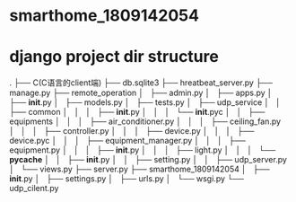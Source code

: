 # smarthome_1809142054
# django project dir structure
.
├── C(C语言的client端)
├── db.sqlite3
├── hreatbeat_server.py
├── manage.py
├── remote_operation
│   ├── admin.py
│   ├── apps.py
│   ├── __init__.py
│   ├── models.py
│   ├── tests.py
│   ├── udp_service
│   │   ├── common
│   │   │   ├── __init__.py
│   │   │   └── __init__.pyc
│   │   ├── equipments
│   │   │   ├── air_conditioner.py
│   │   │   ├── ceiling_fan.py
│   │   │   ├── controller.py
│   │   │   ├── device.py
│   │   │   ├── device.pyc
│   │   │   ├── equipment_manager.py
│   │   │   ├── equipment.py
│   │   │   ├── __init__.py
│   │   │   ├── light.py
│   │   │   └── __pycache__
│   │   ├── __init__.py
│   │   ├── setting.py
│   │   ├── udp_server.py
│   └── views.py
├── server.py
├── smarthome_1809142054
│   ├── __init__.py
│   ├── settings.py
│   ├── urls.py
│   └── wsgi.py
└── udp_cilent.py
